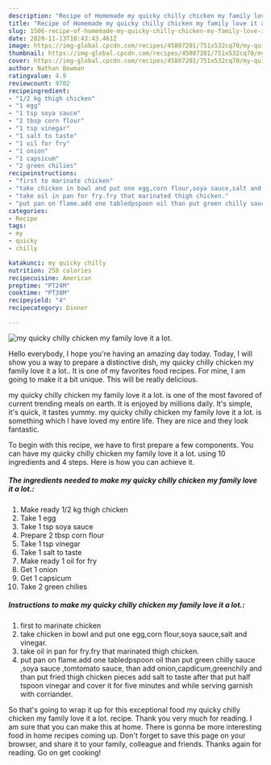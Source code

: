 ```yaml
---
description: "Recipe of Homemade my quicky chilly chicken my family love it a lot."
title: "Recipe of Homemade my quicky chilly chicken my family love it a lot."
slug: 1506-recipe-of-homemade-my-quicky-chilly-chicken-my-family-love-it-a-lot
date: 2020-11-13T10:43:43.461Z
image: https://img-global.cpcdn.com/recipes/45807201/751x532cq70/my-quicky-chilly-chicken-my-family-love-it-a-lot-recipe-main-photo.jpg
thumbnail: https://img-global.cpcdn.com/recipes/45807201/751x532cq70/my-quicky-chilly-chicken-my-family-love-it-a-lot-recipe-main-photo.jpg
cover: https://img-global.cpcdn.com/recipes/45807201/751x532cq70/my-quicky-chilly-chicken-my-family-love-it-a-lot-recipe-main-photo.jpg
author: Nathan Bowman
ratingvalue: 4.9
reviewcount: 9702
recipeingredient:
- "1/2 kg thigh chicken"
- "1 egg"
- "1 tsp soya sauce"
- "2 tbsp corn flour"
- "1 tsp vinegar"
- "1 salt to taste"
- "1 oil for fry"
- "1 onion"
- "1 capsicum"
- "2 green chilies"
recipeinstructions:
- "first to marinate chicken"
- "take chicken in bowl and put one egg,corn flour,soya sauce,salt and vinegar."
- "take oil in pan for fry.fry that marinated thigh chicken."
- "put pan on flame.add one tabledpspoon oil than put green chilly sauce ,soya sauce ,tomtomato sauce, than add onion,capdicum,greenchily and than put fried thigh chicken pieces add salt to taste after that put half tspoon vinegar and cover it for five minutes and while serving garnish with corriander."
categories:
- Recipe
tags:
- my
- quicky
- chilly

katakunci: my quicky chilly 
nutrition: 258 calories
recipecuisine: American
preptime: "PT24M"
cooktime: "PT38M"
recipeyield: "4"
recipecategory: Dinner

---
```



![my quicky chilly chicken my family love it a lot.](https://img-global.cpcdn.com/recipes/45807201/751x532cq70/my-quicky-chilly-chicken-my-family-love-it-a-lot-recipe-main-photo.jpg)

Hello everybody, I hope you're having an amazing day today. Today, I will show you a way to prepare a distinctive dish, my quicky chilly chicken my family love it a lot.. It is one of my favorites food recipes. For mine, I am going to make it a bit unique. This will be really delicious.



my quicky chilly chicken my family love it a lot. is one of the most favored of current trending meals on earth. It is enjoyed by millions daily. It's simple, it's quick, it tastes yummy. my quicky chilly chicken my family love it a lot. is something which I have loved my entire life. They are nice and they look fantastic.


To begin with this recipe, we have to first prepare a few components. You can have my quicky chilly chicken my family love it a lot. using 10 ingredients and 4 steps. Here is how you can achieve it.

<!--inarticleads1-->

##### The ingredients needed to make my quicky chilly chicken my family love it a lot.:

1. Make ready 1/2 kg thigh chicken
1. Take 1 egg
1. Take 1 tsp soya sauce
1. Prepare 2 tbsp corn flour
1. Take 1 tsp vinegar
1. Take 1 salt to taste
1. Make ready 1 oil for fry
1. Get 1 onion
1. Get 1 capsicum
1. Take 2 green chilies




<!--inarticleads2-->

##### Instructions to make my quicky chilly chicken my family love it a lot.:

1. first to marinate chicken
1. take chicken in bowl and put one egg,corn flour,soya sauce,salt and vinegar.
1. take oil in pan for fry.fry that marinated thigh chicken.
1. put pan on flame.add one tabledpspoon oil than put green chilly sauce ,soya sauce ,tomtomato sauce, than add onion,capdicum,greenchily and than put fried thigh chicken pieces add salt to taste after that put half tspoon vinegar and cover it for five minutes and while serving garnish with corriander.




So that's going to wrap it up for this exceptional food my quicky chilly chicken my family love it a lot. recipe. Thank you very much for reading. I am sure that you can make this at home. There is gonna be more interesting food in home recipes coming up. Don't forget to save this page on your browser, and share it to your family, colleague and friends. Thanks again for reading. Go on get cooking!
